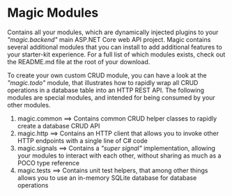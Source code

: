 
# Magic Modules

Contains all your modules, which are dynamically injected plugins to your _"magic.backend"_ main ASP.NET Core web API project.
Magic contains several additional modules that you can install to add additional features to your starter-kit experience.
For a full list of which modules exists, check out the README.md file at the root of your download.

To create your own custom CRUD module, you can have a look at the _"magic.todo"_ module, that illustrates how to rapidly wrap
all CRUD operations in a database table into an HTTP REST API. The following modules are special modules, and intended for being
consumed by your other modules.

1. magic.common ==> Contains common CRUD helper classes to rapidly create a database CRUD API
2. magic.http ==> Contains an HTTP client that allows you to invoke other HTTP endpoints with a single line of C# code
3. magic.signals ==> Contains a _"super signal"_ implementation, allowing your modules to interact with each other, without sharing as much as a POCO type reference
4. magic.tests ==> Contains unit test helpers, that among other things allows you to use an in-memory SQLite database for database operations


